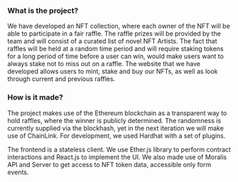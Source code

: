 ### What is the project?

We have developed an NFT collection, where each owner of the NFT will be able to participate in a fair raffle. The raffle prizes will be provided by the team and will consist of a curated list of novel NFT Artists. 
The fact that raffles will be held at a random time period and will require staking tokens for a long period of time before a user can win, would make users want to always stake not to miss out on a raffle. The website that we have developed allows users to mint, stake and buy our NFTs, as well as look through current and previous raffles.

### How is it made?

The project makes use of the Ethereum blockchain as a transparent way to hold raffles, where the winner is publicly determined. The randomness is currently supplied via the blockhash, yet in the next iteration we will make use of ChainLink. For development, we used Hardhat with a set of plugins. 

The frontend is a stateless client. We use Ether.js library to perform  contract interactions and React.js to implement the UI. We also made use of Moralis API and Server to get access to NFT token data, accessible only form events.